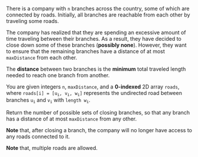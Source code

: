 There is a company with `n` branches across the country, some of which are connected by roads. Initially, all branches are reachable from each other by traveling some roads.

The company has realized that they are spending an excessive amount of time traveling between their branches. As a result, they have decided to close down some of these branches (**possibly none**). However, they want to ensure that the remaining branches have a distance of at most `maxDistance` from each other.

The **distance** between two branches is the **minimum** total traveled length needed to reach one branch from another.

You are given integers `n`, `maxDistance`, and a **0-indexed** 2D array `roads`, where <code>roads[i] = [u<sub>i</sub>, v<sub>i</sub>, w<sub>i</sub>]</code> represents the undirected road between branches <code>u<sub>i</sub></code> and <code>v<sub>i</sub></code> with <code>length w<sub>i</sub></code>.

Return the number of possible sets of closing branches, so that any branch has a distance of at most `maxDistance` from any other.

**Note** that, after closing a branch, the company will no longer have access to any roads connected to it.

**Note** that, multiple roads are allowed.